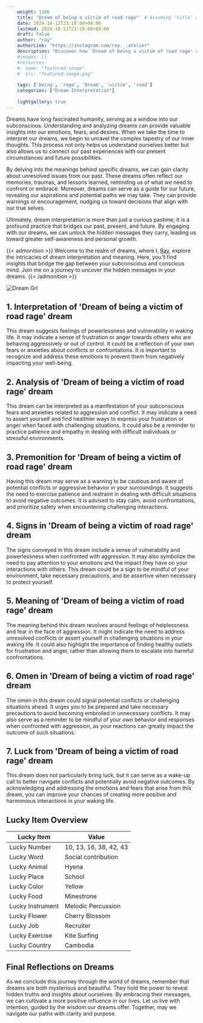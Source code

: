 ```yaml
---
    weight: 1386
    title: "Dream of being a victim of road rage"  # Assuming 'title' column exists
    date: 2024-10-12T23:18:00+08:00
    lastmod: 2024-10-12T23:18:00+08:00
    draft: false
    author: "ray"
    authorLink: "https://instagram.com/ray._.atelier"
    description: "Discover how 'Dream of being a victim of road rage' can interpret your future and uncover its significant meanings in your life."
    #images: []
    #resources:
    #- name: "featured-image"
    #  src: "featured-image.png"
    
    tags: ['being', 'rage', 'Dream', 'victim', 'road']
    categories: ["Dream Interpretation"]
    
    lightgallery: true
---
```

    
Dreams have long fascinated humanity, serving as a window into our subconscious. Understanding and analyzing dreams can provide valuable insights into our emotions, fears, and desires. When we take the time to interpret our dreams, we begin to unravel the complex tapestry of our inner thoughts. This process not only helps us understand ourselves better but also allows us to connect our past experiences with our present circumstances and future possibilities.

By delving into the meanings behind specific dreams, we can gain clarity about unresolved issues from our past. These dreams often reflect our memories, traumas, and lessons learned, reminding us of what we need to confront or embrace. Moreover, dreams can serve as a guide for our future, revealing our aspirations and potential paths we may take. They can provide warnings or encouragement, nudging us toward decisions that align with our true selves.

Ultimately, dream interpretation is more than just a curious pastime; it is a profound practice that bridges our past, present, and future. By engaging with our dreams, we can unlock the hidden messages they carry, leading us toward greater self-awareness and personal growth.

{{< admonition >}}
Welcome to the realm of dreams, where I, [Ray](https://instagram.com/ray._.atelier), explore the intricacies of dream interpretation and meaning. Here, you’ll find insights that bridge the gap between your subconscious and conscious mind. Join me on a journey to uncover the hidden messages in your dreams.
{{< /admonition >}}

![Dream Grl](https://cdn.pixabay.com/photo/2017/11/02/03/35/gothic-2910057_1280.jpg "Dream Grl")

## 1. Interpretation of 'Dream of being a victim of road rage' dream
 This dream suggests feelings of powerlessness and vulnerability in waking life. It may indicate a sense of frustration or anger towards others who are behaving aggressively or out of control. It could be a reflection of your own fears or anxieties about conflicts or confrontations. It is important to recognize and address these emotions to prevent them from negatively impacting your well-being.

## 2. Analysis of 'Dream of being a victim of road rage' dream
 This dream can be interpreted as a manifestation of your subconscious fears and anxieties related to aggression and conflict. It may indicate a need to assert yourself and find healthier ways to express your frustration or anger when faced with challenging situations. It could also be a reminder to practice patience and empathy in dealing with difficult individuals or stressful environments.

## 3. Premonition for 'Dream of being a victim of road rage' dream
 Having this dream may serve as a warning to be cautious and aware of potential conflicts or aggressive behavior in your surroundings. It suggests the need to exercise patience and restraint in dealing with difficult situations to avoid negative outcomes. It is advised to stay calm, avoid confrontations, and prioritize safety when encountering challenging interactions.

## 4. Signs in 'Dream of being a victim of road rage' dream
 The signs conveyed in this dream include a sense of vulnerability and powerlessness when confronted with aggression. It may also symbolize the need to pay attention to your emotions and the impact they have on your interactions with others. This dream could be a sign to be mindful of your environment, take necessary precautions, and be assertive when necessary to protect yourself.

## 5. Meaning of 'Dream of being a victim of road rage' dream
 The meaning behind this dream revolves around feelings of helplessness and fear in the face of aggression. It might indicate the need to address unresolved conflicts or assert yourself in challenging situations in your waking life. It could also highlight the importance of finding healthy outlets for frustration and anger, rather than allowing them to escalate into harmful confrontations.

## 6. Omen in 'Dream of being a victim of road rage' dream
 The omen in this dream could signal potential conflicts or challenging situations ahead. It urges you to be prepared and take necessary precautions to avoid becoming embroiled in unnecessary conflicts. It may also serve as a reminder to be mindful of your own behavior and responses when confronted with aggression, as your reactions can greatly impact the outcome of such situations.

## 7. Luck from 'Dream of being a victim of road rage' dream
 This dream does not particularly bring luck, but it can serve as a wake-up call to better navigate conflicts and potentially avoid negative outcomes. By acknowledging and addressing the emotions and fears that arise from this dream, you can improve your chances of creating more positive and harmonious interactions in your waking life.

## Lucky Item Overview
| Lucky Item          | Value              |
|---------------|--------------------|
| Lucky Number        | 10, 13, 16, 38, 42, 43  |
| Lucky Word          | Social contribution |
| Lucky Animal        | Hyena |
| Lucky Place         | School     |
| Lucky Color         | Yellow     |
| Lucky Food          | Minestrone      |
| Lucky Instrument    | Melodic Percussion |
| Lucky Flower        | Cherry Blossom    |
| Lucky Job           | Recruiter       |
| Lucky Exercise      | Kite Surfing  |
| Lucky Country       | Cambodia    |


##  Final Reflections on Dreams

As we conclude this journey through the world of dreams, remember that dreams are both mysterious and beautiful. They hold the power to reveal hidden truths and insights about ourselves. By embracing their messages, we can cultivate a more positive influence in our lives. Let us live with intention, guided by the wisdom our dreams offer. Together, may we navigate our paths with clarity and purpose.
